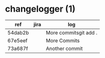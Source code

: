 # changelogger (1)
| ref | jira | log |
| --- | ---- | --- |
| 54dab2b |  | More commitsgit add . |
| 67e5eef |  | More Commits |
| 73a687f |  | Another commit |
